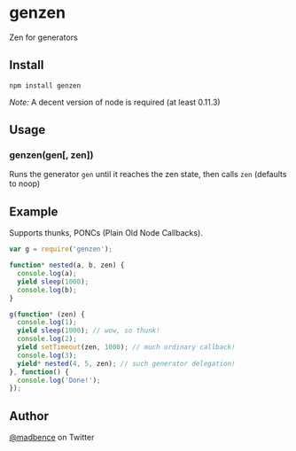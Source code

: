 # genzen

Zen for generators

## Install

```
npm install genzen
```

*Note:* A decent version of node is required (at least 0.11.3)

## Usage

### genzen(gen[, zen])

Runs the generator `gen` until it reaches the zen state, then calls `zen`
(defaults to noop)

## Example

Supports thunks, PONCs (Plain Old Node Callbacks).

```js
var g = require('genzen');

function* nested(a, b, zen) {
  console.log(a);
  yield sleep(1000);
  console.log(b);
}

g(function* (zen) {
  console.log(1);
  yield sleep(1000); // wow, so thunk!
  console.log(2);
  yield setTimeout(zen, 1000); // much ordinary callback!
  console.log(3);
  yield* nested(4, 5, zen); // such generator delegation!
}, function() {
  console.log('Done!');
});
```

## Author

[@madbence](https://twitter.com/madbence) on Twitter
